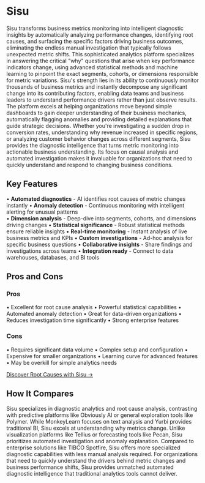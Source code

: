 # Sisu

Sisu transforms business metrics monitoring into intelligent diagnostic insights by automatically analyzing performance changes, identifying root causes, and surfacing the specific factors driving business outcomes, eliminating the endless manual investigation that typically follows unexpected metric shifts. This sophisticated analytics platform specializes in answering the critical "why" questions that arise when key performance indicators change, using advanced statistical methods and machine learning to pinpoint the exact segments, cohorts, or dimensions responsible for metric variations. Sisu's strength lies in its ability to continuously monitor thousands of business metrics and instantly decompose any significant change into its contributing factors, enabling data teams and business leaders to understand performance drivers rather than just observe results. The platform excels at helping organizations move beyond simple dashboards to gain deeper understanding of their business mechanics, automatically flagging anomalies and providing detailed explanations that guide strategic decisions. Whether you're investigating a sudden drop in conversion rates, understanding why revenue increased in specific regions, or analyzing customer behavior changes across different segments, Sisu provides the diagnostic intelligence that turns metric monitoring into actionable business understanding. Its focus on causal analysis and automated investigation makes it invaluable for organizations that need to quickly understand and respond to changing business conditions.

## Key Features

• **Automated diagnostics** - AI identifies root causes of metric changes instantly
• **Anomaly detection** - Continuous monitoring with intelligent alerting for unusual patterns  
• **Dimension analysis** - Deep-dive into segments, cohorts, and dimensions driving changes
• **Statistical significance** - Robust statistical methods ensure reliable insights
• **Real-time monitoring** - Instant analysis of live business metrics and KPIs
• **Custom investigations** - Ad-hoc analysis for specific business questions
• **Collaborative insights** - Share findings and investigations across teams
• **Integration ready** - Connect to data warehouses, databases, and BI tools

## Pros and Cons

### Pros
• Excellent for root cause analysis
• Powerful statistical capabilities
• Automated anomaly detection
• Great for data-driven organizations
• Reduces investigation time significantly
• Strong enterprise features

### Cons
• Requires significant data volume
• Complex setup and configuration
• Expensive for smaller organizations
• Learning curve for advanced features
• May be overkill for simple analytics needs

[Discover Root Causes with Sisu →](https://www.sisudata.com)

## How It Compares

Sisu specializes in diagnostic analytics and root cause analysis, contrasting with predictive platforms like Obviously AI or general exploration tools like Polymer. While MonkeyLearn focuses on text analysis and Yurbi provides traditional BI, Sisu excels at understanding why metrics change. Unlike visualization platforms like Tellius or forecasting tools like Pecan, Sisu prioritizes automated investigation and anomaly explanation. Compared to enterprise solutions like TIBCO Spotfire, Sisu offers more specialized diagnostic capabilities with less manual analysis required. For organizations that need to quickly understand the drivers behind metric changes and business performance shifts, Sisu provides unmatched automated diagnostic intelligence that traditional analytics tools cannot deliver.